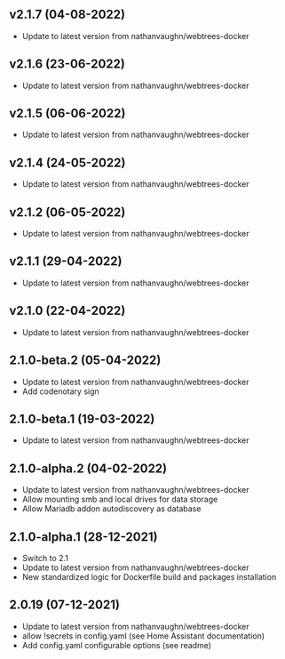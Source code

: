 
## v2.1.7 (04-08-2022)
- Update to latest version from nathanvaughn/webtrees-docker

## v2.1.6 (23-06-2022)
- Update to latest version from nathanvaughn/webtrees-docker

## v2.1.5 (06-06-2022)
- Update to latest version from nathanvaughn/webtrees-docker

## v2.1.4 (24-05-2022)
- Update to latest version from nathanvaughn/webtrees-docker

## v2.1.2 (06-05-2022)
- Update to latest version from nathanvaughn/webtrees-docker

## v2.1.1 (29-04-2022)
- Update to latest version from nathanvaughn/webtrees-docker

## v2.1.0 (22-04-2022)
- Update to latest version from nathanvaughn/webtrees-docker

## 2.1.0-beta.2 (05-04-2022)
- Update to latest version from nathanvaughn/webtrees-docker
- Add codenotary sign

## 2.1.0-beta.1 (19-03-2022)
- Update to latest version from nathanvaughn/webtrees-docker

## 2.1.0-alpha.2 (04-02-2022)
- Update to latest version from nathanvaughn/webtrees-docker
- Allow mounting smb and local drives for data storage
- Allow Mariadb addon autodiscovery as database

## 2.1.0-alpha.1 (28-12-2021)

- Switch to 2.1
- Update to latest version from nathanvaughn/webtrees-docker
- New standardized logic for Dockerfile build and packages installation

## 2.0.19 (07-12-2021)

- Update to latest version from nathanvaughn/webtrees-docker
- allow !secrets in config.yaml (see Home Assistant documentation)
- Add config.yaml configurable options (see readme)
